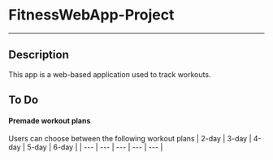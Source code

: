 # FitnessWebApp-Project
***

## Description

This app is a web-based application used to track workouts. 

## To Do

#### Premade workout plans
Users can choose between the following workout plans
| 2-day | 3-day | 4-day | 5-day | 6-day |
| --- | --- | --- | --- | --- |
